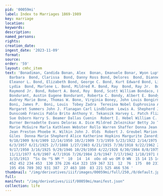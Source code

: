 ```yaml
---
pid: '00059mi'
label: Index to Marriages 1869-1989
key: marriage
location: 
keywords: 
description: 
named_persons: 
rights: 
creation_date: 
ingest_date: '2023-11-09'
format: 
source: 
order: '59'
layout: cmhc_item
text: 'Bonadiman, Candida Bonan, Alex  Bonan, Emanuele Bonar, Wyon Lupton Bond, Alice  Bond,
  Barbara  Bond, Clarissa  Bond, Danny Ross Bond, Delores  Bond, Dianne Fay Bond,
  Eleanor L. Bond, Elizabeth Bond, George C. Bond, Kurt Edward Bond, Lizzie J. Bond,
  Lydia  Bond, Marlene L. Bond, Mildred R. Bond, Ray  Bond, Ray Jr.  Bond, Raymond  Bond,
  Raymond Jr. Bond, Robert A. Bond, Roy  Bond, Scott William Bondaco, Leonardo I.
  Bondurant, Austin Eugene Bondurant, Roberta C. Bondy, Albert E. Bondy, Mary  Bone,
  Audrey Marie Bone, Thomas W. Bone, Virginia Boney, John Louis Bongirno, John Sebastian
  Boni, James P.  Boni, Louis  Tobey Zadra  Teresina Nobel Euphrosina Anselini Willie
  Margaret Summers John J. Flanagan Carl Lindbloom  Lewis A. Shepherd Janis Atwood  George
  Dunscomb Francis Pablo Brito Anthony V. Tekansik Harvey L. Patch Fliza Doran  Brenda
  Sue Osborn Harry S. Beamer Dallas Cuenin  Robert I. Hebel William C. Smith  C. W.
  Burner Bernadette Evans Deloras A. Dice Mildred Zeleznikar Betty Jo Thomas  Rose
  Marie McGuire Marla Kathleen Webster Rollo Warren Shaffer Donna Jean Shurbet Paul
  Jean Preston Phoebe H. Wilkin John J. Olds  Robert J. Greubel Marion Bowen  John
  Giles  Donna Marie Shepherd Alice Katherine Hopkins Margurite Zanordi Viola Covi  49  6/26/1909
  9/18/1909 9/4/1909 12/14/1950 10/2/1909 7/3/1959 5/23/1922 2/14/1975 4/9/1950 7/5/1975
  6/3/1957 6/21/1925 2/7/1888 1/27/1983 6/21/1915 7/30/1918 9/22/1962 2/17/1968 11/26/1899
  9/17/1950 3/16/1925 9/29/1946 10/29/1950 4/22/1928 6/30/1984 8/8/1975 10/22/1982
  11/11/1977 6/8/1907 4/7/1916 7/26/1984 2/9/1947 7/17/1942 1/18/1971 8/21/1976 5/7/1910
  3/15/1913  “Ss Oo ™S NM ™  10  14  14  oOo oO wo OM O WN  15 14 15 14  15  13 14  446
  452 452 234 453  130 376 226 414 323 159 367 321  12  76  175  80 231 158 178 233
  195 456 789 302 931 387  27 463 180  83 221 525 466 536 '
thumbnail: "/img/derivatives/iiif/images/00059mi/full/250,/0/default.jpg"
full: 
manifest: "/img/derivatives/iiif/00059mi/manifest.json"
collection: life
---
```

